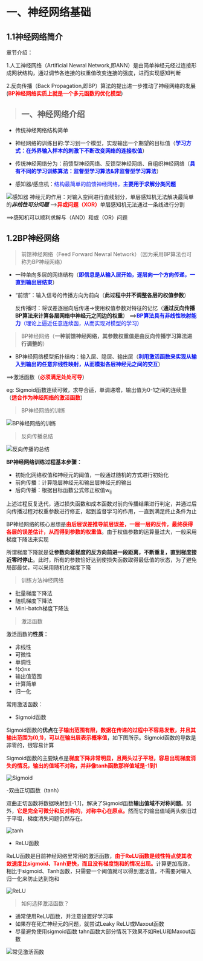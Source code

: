 # 一、神经网络基础

## **1.1神经网络简介**

章节介绍：

1.人工神经网络（Artificial Newral Network,即ANN）是由简单神经元经过连接形成网状结构，通过调节各连接的权重值改变连接的强度，进而实现感知判断

2.反向传播（Back Propagation,即BP）算法的提出进一步推动了神经网络的发展(<font color=#FF000 >**BP神经网络实质上就是一个多元函数的优化模型**</font>)
    

>## 一、神经网络介绍

- 传统神经网络结构简单

- 神经网络的训练目的:学习到一个模型，实现输出一个期望的目标值（<font color=#000FF >**学习方式：在外界输入样本的刺激下不断改变网络的连接权值**</font>）

- 传统神经网络分为：前馈型神经网络、反馈型神经网络、自组织神经网络（<font color=#000FF >**具有不同的学习训练算法：监督型学习算法&非监督型学习算法**</font>）

- 感知器/感应机：<font color=#000FF>结构最简单的前馈神经网络，**主要用于求解分类问题**</font> 

![感知器](./感知器.png)
神经元的作用：对输入空间进行直线划分，单层感知机无法解决最简单的***非线性可分问题*** --><font color=#FF000 >**异或问题（XOR）**</font>单层感知机无法通过一条线进行分割

==>感知机可以顺利求解与（AND）和或（OR）问题

## **1.2BP神经网络**

>前馈神经网络（Feed Forward Newral Network）（因为采用BP算法也可称为BP神经网络）

- 一种单向多层的网络结构（<font color=#000FF >**即信息是从输入层开始，逐层向一个方向传递，一直到输出层结束**</font>）
- “前馈”：输入信号的传播方向为前向（**此过程中并不调整各层的权值参数**）

  反传播时：将误差逐层向后传递->使用权值参数对特征的记忆（**通过反向传播BP算法来计算各层网络中神经元之间边的权重**）
  ==><font color=#000FF >**BP算法具有非线性映射能力**（理论上逼近任意连续函，从而实现对模型的学习）</font>

>BP神经网络（**一种前馈神经网络，其参数权重值是由反向传播学习算法进行调整的**）
- BP神经网络模型拓扑结构：输入层、隐层、输出层（<font color=#000FF >**利用激活函数来实现从输入到输出的任意非线性映射，从而模拟各层神经元之间的交互**</font>）

==>激活函数（<font color=#FF000 >**必须满足处处可导**</font>）

eg: Sigmoid函数连续可微，求导合适，单调递增，输出值为0-1之间的连续量（<font color=#FF000 >**适合作为神经网络的激活函数**</font>）

>BP神经网络的训练

![BP神经网络的训练](./BP神经网络的训练.png)

>反向传播总结

![反向传播的总结](./反向传播的总结.png)

**BP神经网络训练过程基本步骤：**

- 初始化网络权值和神经元的阈值，一般通过随机的方式进行初始化
- 前向传播：计算隐层神经元和输出层神经元的输出
- 后向传播：根据目标函数公式修正权值w<sub>ij</sub>

上述过程反复迭代，通过损失函数和成本函数对前向传播结果进行判定，并通过后向传播过程对权重参数进行修正，起到监督学习的作用，一直到满足终止条件为止

BP神经网络的核心思想是<font color=#FF000 >**由后层误差推导前层误差，一层一层的反传，最终获得各层的误差估计，从而得到参数的权重值**</font>。由于权值参数的运算量过大，一般采用梯度下降法来实现

所谓梯度下降就是**让参数向着梯度的反方向前进一段距离，不断重复，直到梯度接近零时停止**。此时，所有的参数恰好达到使损失函数取得最低值的状态，为了避免局部最优，可以采用随机化梯度下降

>训练方法神经网络

- 批量梯度下降法
- 随机梯度下降法
- Mini-batch梯度下降法

>激活函数

激活函数的**性质**：
- 非线性
- 可微性
- 单调性
- f(x)≈x
- 输出值范围
- 计算简单
- 归一化

常用激活函数：
- Sigmoid函数

Sigmoid函数的**优点**在<font color=#FF000 >**子输出范围有限，数据在传递的过程中不容易发散，并且其输出范围为(0,1)，可以在输出层表示概率值**</font>，如下图所示。Sigmoid函数的导数是非零的，很容易计算

Sigmoid函数的主要缺点是<font color=#FF000 >**梯度下降非常明显，且两头过子平坦，容易出现梯度消失的情况，输出的值域不对称，并非像tanh函数那样值域是-1到1**</font>

![Sigmoid](./Sigmoid.png)

-双曲正切函数（tanh）

双曲正切函数将数据映射到[-1,1]，解决了Sigmoid函数**输出值域不对称问题**。另外，<font color=#FF000 >**它是完全可微分和反对称的，对称中心在原点。**</font>然而它的输出值域两头依旧过于平坦，梯度消失问题仍然存在。

![tanh](./tanh.png)

- ReLU函数

ReLU函数是目前神经网络里常用的激活函数，<font color=#FF000 >**由于ReLU函数是线性特点使其收敛速度比sigmoid、Tanh更快，而且没有梯度饱和的情况出现。**</font>计算更加高效，相比于sigmoid、Tanh函数，只需要一个阈值就可以得到激活值，不需要对输入归一化来防止达到饱和

![ReLU](./ReLU.png)

>如何选择激活函数？

- 通常使用ReLU函数，并注意设置好学习率
- 如果存在死亡神经元的问题，就尝试Leaky ReLU或Maxout函数
- 尽量避免使用sigmoid函数
tahn函数大部分情况下效果不如ReLU和Maxout函数

![常见激活函数](./常见激活函数.png)
